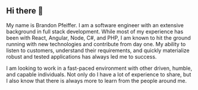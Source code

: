 ## Hi there 👋

My name is Brandon Pfeiffer. I am a software engineer with an extensive background in full stack development. While most of my experience has been with React, Angular, Node, C#, and PHP, I am known to hit the ground running with new technologies and contribute from day one. My ability to listen to customers, understand their requirements, and quickly materialize robust and tested applications has always led me to success.

I am looking to work in a fast-paced environment with other driven, humble, and capable individuals. Not only do I have a lot of experience to share, but I also know that there is always more to learn from the people around me.
